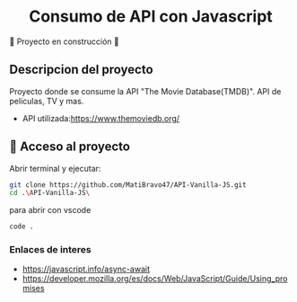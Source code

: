 <h1 align="center"> Consumo de API con Javascript </h1>

:construction: Proyecto en construcción :construction:

## Descripcion del proyecto
<p>Proyecto donde se consume la API "The Movie Database(TMDB)". API de peliculas, TV y mas. </p>

- API utilizada:https://www.themoviedb.org/ 

## 📁 Acceso al proyecto 
Abrir terminal y ejecutar: 
```bash
git clone https://github.com/MatiBravo47/API-Vanilla-JS.git
cd .\API-Vanilla-JS\
```

para abrir con vscode 

```bash
code .
```

### Enlaces de interes 
- https://javascript.info/async-await
- https://developer.mozilla.org/es/docs/Web/JavaScript/Guide/Using_promises
